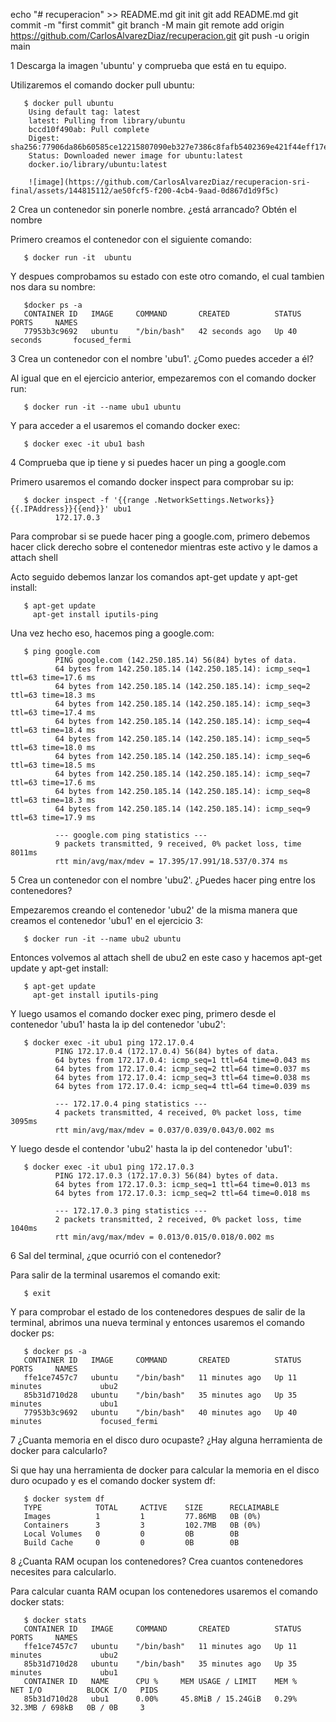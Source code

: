 echo "# recuperacion" >> README.md
git init
git add README.md
git commit -m "first commit"
git branch -M main
git remote add origin https://github.com/CarlosAlvarezDiaz/recuperacion.git
git push -u origin main

1 Descarga la imagen 'ubuntu' y comprueba que está en tu equipo.

Utilizaremos el comando docker pull ubuntu:

       $ docker pull ubuntu
        Using default tag: latest
        latest: Pulling from library/ubuntu
        bccd10f490ab: Pull complete
        Digest: sha256:77906da86b60585ce12215807090eb327e7386c8fafb5402369e421f44eff17e
        Status: Downloaded newer image for ubuntu:latest
        docker.io/library/ubuntu:latest

        ![image](https://github.com/CarlosAlvarezDiaz/recuperacion-sri-final/assets/144815112/ae50fcf5-f200-4cb4-9aad-0d867d1d9f5c)

2 Crea un contenedor sin ponerle nombre. ¿está arrancado? Obtén el nombre

Primero creamos el contenedor con el siguiente comando:

       $ docker run -it  ubuntu

Y despues comprobamos su estado con este otro comando, el cual tambien nos dara su nombre:

       $docker ps -a
       CONTAINER ID   IMAGE     COMMAND       CREATED          STATUS          PORTS     NAMES
       77953b3c9692   ubuntu    "/bin/bash"   42 seconds ago   Up 40 seconds       focused_fermi
       
3 Crea un contenedor con el nombre 'ubu1'. ¿Como puedes acceder a él?

Al igual que en el ejercicio anterior, empezaremos con el comando docker run:
       
       $ docker run -it --name ubu1 ubuntu

Y para acceder a el usaremos el comando docker exec:

       $ docker exec -it ubu1 bash

4 Comprueba que ip tiene y si puedes hacer un ping a google.com

Primero usaremos el comando docker inspect para comprobar su ip:

       $ docker inspect -f '{{range .NetworkSettings.Networks}}{{.IPAddress}}{{end}}' ubu1
              172.17.0.3

Para comprobar si se puede hacer ping a google.com, primero debemos hacer click derecho sobre el contenedor mientras este activo y le damos a attach shell

Acto seguido debemos lanzar los comandos apt-get update y apt-get install:

       $ apt-get update
         apt-get install iputils-ping

Una vez hecho eso, hacemos ping a google.com:

       $ ping google.com
              PING google.com (142.250.185.14) 56(84) bytes of data.
              64 bytes from 142.250.185.14 (142.250.185.14): icmp_seq=1 ttl=63 time=17.6 ms
              64 bytes from 142.250.185.14 (142.250.185.14): icmp_seq=2 ttl=63 time=18.3 ms
              64 bytes from 142.250.185.14 (142.250.185.14): icmp_seq=3 ttl=63 time=17.4 ms
              64 bytes from 142.250.185.14 (142.250.185.14): icmp_seq=4 ttl=63 time=18.4 ms
              64 bytes from 142.250.185.14 (142.250.185.14): icmp_seq=5 ttl=63 time=18.0 ms
              64 bytes from 142.250.185.14 (142.250.185.14): icmp_seq=6 ttl=63 time=18.5 ms
              64 bytes from 142.250.185.14 (142.250.185.14): icmp_seq=7 ttl=63 time=17.6 ms
              64 bytes from 142.250.185.14 (142.250.185.14): icmp_seq=8 ttl=63 time=18.3 ms
              64 bytes from 142.250.185.14 (142.250.185.14): icmp_seq=9 ttl=63 time=17.9 ms

              --- google.com ping statistics ---
              9 packets transmitted, 9 received, 0% packet loss, time 8011ms
              rtt min/avg/max/mdev = 17.395/17.991/18.537/0.374 ms
              
5 Crea un contenedor con el nombre 'ubu2'. ¿Puedes hacer ping entre los contenedores?

Empezaremos creando el contenedor 'ubu2' de la misma manera que creamos el contenedor 'ubu1' en el ejercicio 3:

       $ docker run -it --name ubu2 ubuntu

Entonces volvemos al attach shell de ubu2 en este caso y hacemos apt-get update y apt-get install:

       $ apt-get update
         apt-get install iputils-ping

Y luego usamos el comando docker exec ping, primero desde el contenedor 'ubu1' hasta la ip del contenedor 'ubu2':

       $ docker exec -it ubu1 ping 172.17.0.4
              PING 172.17.0.4 (172.17.0.4) 56(84) bytes of data.
              64 bytes from 172.17.0.4: icmp_seq=1 ttl=64 time=0.043 ms 
              64 bytes from 172.17.0.4: icmp_seq=2 ttl=64 time=0.037 ms
              64 bytes from 172.17.0.4: icmp_seq=3 ttl=64 time=0.038 ms
              64 bytes from 172.17.0.4: icmp_seq=4 ttl=64 time=0.039 ms

              --- 172.17.0.4 ping statistics ---
              4 packets transmitted, 4 received, 0% packet loss, time 3095ms
              rtt min/avg/max/mdev = 0.037/0.039/0.043/0.002 ms

Y luego desde el contendor 'ubu2' hasta la ip del contenedor 'ubu1':

       $ docker exec -it ubu1 ping 172.17.0.3
              PING 172.17.0.3 (172.17.0.3) 56(84) bytes of data.
              64 bytes from 172.17.0.3: icmp_seq=1 ttl=64 time=0.013 ms 
              64 bytes from 172.17.0.3: icmp_seq=2 ttl=64 time=0.018 ms
              
              --- 172.17.0.3 ping statistics ---
              2 packets transmitted, 2 received, 0% packet loss, time 1040ms
              rtt min/avg/max/mdev = 0.013/0.015/0.018/0.002 ms
              
6 Sal del terminal, ¿que ocurrió con el contenedor?

Para salir de la terminal usaremos el comando exit:

       $ exit

Y para comprobar el estado de los contenedores despues de salir de la terminal, abrimos una nueva terminal y entonces usaremos el comando docker ps:

       $ docker ps -a
       CONTAINER ID   IMAGE     COMMAND       CREATED          STATUS          PORTS     NAMES
       ffe1ce7457c7   ubuntu    "/bin/bash"   11 minutes ago   Up 11 minutes             ubu2
       85b31d710d28   ubuntu    "/bin/bash"   35 minutes ago   Up 35 minutes             ubu1
       77953b3c9692   ubuntu    "/bin/bash"   40 minutes ago   Up 40 minutes             focused_fermi
       
7 ¿Cuanta memoria en el disco duro ocupaste? ¿Hay alguna herramienta de docker para calcularlo?

Si que hay una herramienta de docker para calcular la memoria en el disco duro ocupado y es el comando docker system df:

       $ docker system df
       TYPE            TOTAL     ACTIVE    SIZE      RECLAIMABLE
       Images          1         1         77.86MB   0B (0%)     
       Containers      3         3         102.7MB   0B (0%)     
       Local Volumes   0         0         0B        0B
       Build Cache     0         0         0B        0B
       
8 ¿Cuanta RAM ocupan los contenedores? Crea cuantos contenedores necesites para calcularlo.

Para calcular cuanta RAM ocupan los contenedores usaremos el comando docker stats: 

       $ docker stats
       CONTAINER ID   IMAGE     COMMAND       CREATED          STATUS          PORTS     NAMES
       ffe1ce7457c7   ubuntu    "/bin/bash"   11 minutes ago   Up 11 minutes             ubu2
       85b31d710d28   ubuntu    "/bin/bash"   35 minutes ago   Up 35 minutes             ubu1
       CONTAINER ID   NAME      CPU %     MEM USAGE / LIMIT    MEM %     NET I/O          BLOCK I/O   PIDS
       85b31d710d28   ubu1      0.00%     45.8MiB / 15.24GiB   0.29%     32.3MB / 698kB   0B / 0B     3
